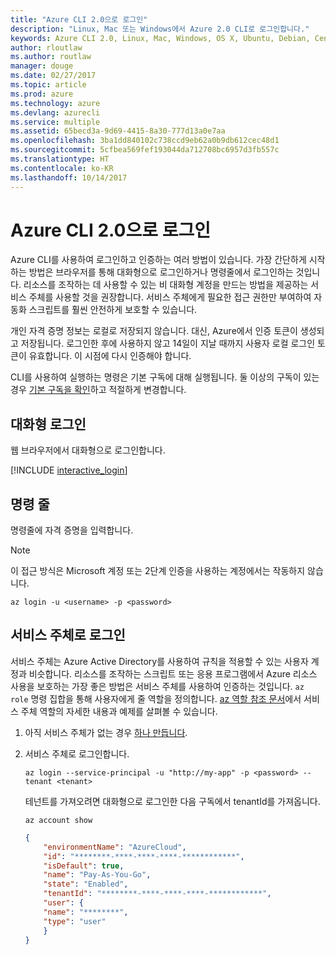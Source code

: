 ```yaml
---
title: "Azure CLI 2.0으로 로그인"
description: "Linux, Mac 또는 Windows에서 Azure 2.0 CLI로 로그인합니다."
keywords: Azure CLI 2.0, Linux, Mac, Windows, OS X, Ubuntu, Debian, CentOS, RHEL, SUSE, CoreOS, Docker, Windows, Python, PIP
author: rloutlaw
ms.author: routlaw
manager: douge
ms.date: 02/27/2017
ms.topic: article
ms.prod: azure
ms.technology: azure
ms.devlang: azurecli
ms.service: multiple
ms.assetid: 65becd3a-9d69-4415-8a30-777d13a0e7aa
ms.openlocfilehash: 3ba1dd840102c738ccd9eb62a0b9db612cec48d1
ms.sourcegitcommit: 5cfbea569fef193044da712708bc6957d3fb557c
ms.translationtype: HT
ms.contentlocale: ko-KR
ms.lasthandoff: 10/14/2017
---
```

# <a name="log-in-with-azure-cli-20"></a>Azure CLI 2.0으로 로그인

Azure CLI를 사용하여 로그인하고 인증하는 여러 방법이 있습니다. 가장 간단하게 시작하는 방법은 브라우저를 통해 대화형으로 로그인하거나 명령줄에서 로그인하는 것입니다. 리소스를 조작하는 데 사용할 수 있는 비 대화형 계정을 만드는 방법을 제공하는 서비스 주체를 사용할 것을 권장합니다. 서비스 주체에게 필요한 접근 권한만 부여하여 자동화 스크립트를 훨씬 안전하게 보호할 수 있습니다. 

개인 자격 증명 정보는 로컬로 저장되지 않습니다. 대신, Azure에서 인증 토큰이 생성되고 저장됩니다. 로그인한 후에 사용하지 않고 14일이 지날 때까지 사용자 로컬 로그인 토큰이 유효합니다. 이 시점에 다시 인증해야 합니다.

CLI를 사용하여 실행하는 명령은 기본 구독에 대해 실행됩니다.  둘 이상의 구독이 있는 경우 [기본 구독을 확인](manage-azure-subscriptions-azure-cli.md)하고 적절하게 변경합니다.

## <a name="interactive-log-in"></a>대화형 로그인

웹 브라우저에서 대화형으로 로그인합니다.

[!INCLUDE [interactive_login](includes/interactive-login.md)]

## <a name="command-line"></a>명령 줄

명령줄에 자격 증명을 입력합니다.

> [!Note]
> 이 접근 방식은 Microsoft 계정 또는 2단계 인증을 사용하는 계정에서는 작동하지 않습니다.

```azurecli-interactive
az login -u <username> -p <password>
```

## <a name="logging-in-with-a-service-principal"></a>서비스 주체로 로그인

서비스 주체는 Azure Active Directory를 사용하여 규칙을 적용할 수 있는 사용자 계정과 비슷합니다.
리소스를 조작하는 스크립트 또는 응용 프로그램에서 Azure 리소스 사용을 보호하는 가장 좋은 방법은 서비스 주체를 사용하여 인증하는 것입니다.
`az role` 명령 집합을 통해 사용자에게 줄 역할을 정의합니다.
[az 역할 참조 문서](https://docs.microsoft.com/cli/azure/role.md)에서 서비스 주체 역할의 자세한 내용과 예제를 살펴볼 수 있습니다.

1. 아직 서비스 주체가 없는 경우 [하나 만듭니다](create-an-azure-service-principal-azure-cli.md).

1. 서비스 주체로 로그인합니다.

   ```azurecli-interactive
   az login --service-principal -u "http://my-app" -p <password> --tenant <tenant>
   ```

   테넌트를 가져오려면 대화형으로 로그인한 다음 구독에서 tenantId를 가져옵니다.

   ```azurecli
   az account show
   ```

   ```json
   {
       "environmentName": "AzureCloud",
       "id": "********-****-****-****-************",
       "isDefault": true,
       "name": "Pay-As-You-Go",
       "state": "Enabled",
       "tenantId": "********-****-****-****-************",
       "user": {
       "name": "********",
       "type": "user"
       }
   }
   ```
